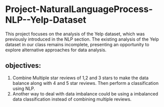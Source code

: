 # Project-NaturalLanguageProcess-NLP--Yelp-Dataset
This project focuses on the analysis of the Yelp dataset, which was previously introduced in the NLP section. The existing analysis of the Yelp dataset in our class remains incomplete, presenting an opportunity to explore alternative approaches for data analysis.

## objectives:

1. Combine Multiple star reviews of 1,2 and 3 stars to make the data balance along with 4 and 5 star reviews. Then perform a classification using NLP.
2. Another way to deal with data imbalance could be using a imbalanced data classification instead of combining multiple reviews.
